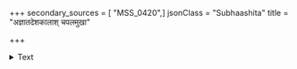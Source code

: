 +++
secondary_sources = [ "MSS_0420",]
jsonClass = "Subhaashita"
title = "अज्ञातदेशकालाश् चपलमुखा"

+++

<details><summary>Text</summary>

अज्ञातदेशकालाश् चपलमुखा पङ्गवोऽपिस प्लुतयः।  
नवविहगा इव मुग्धा भक्ष्यन्ते धूर्तमार्जारैः॥
</details>
